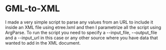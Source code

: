 # GML-to-XML
I made a very simple script to parse any values from an URL to include it inside an XML file using etree.lxml and then I parametrize all the script using ArgParse.
To run the script you need to specify a --input_file, --output_file and a --input_url in this case or any other source where you have data that wanted to add in the XML document.
